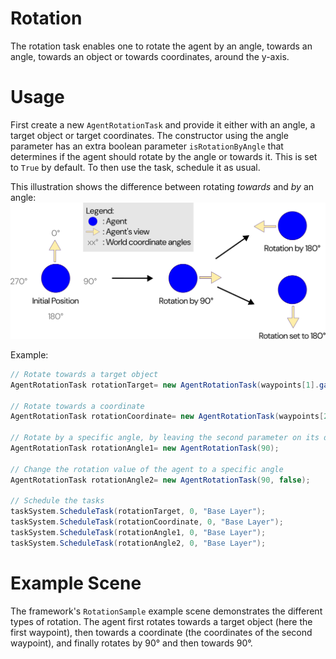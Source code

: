 ﻿# Rotation
The rotation task enables one to rotate the agent by an angle, towards an angle, towards an object or towards coordinates, around the y-axis.

# Usage
First create a new `AgentRotationTask` and provide it either with an angle, a target object or target coordinates.
The constructor using the angle parameter has an extra boolean parameter `isRotationByAngle` that determines if the agent should rotate by the angle or towards it.
This is set to `True` by default. To then use the task, schedule it as usual. 

This illustration shows the difference between rotating _towards_ and _by_ an angle:
![3 part illustration: First the initial position is shown, with the agent looking towards the 0° world coordinate angle. Then the agent rotates by 90°, thus also looking towards the 90° world coordinate angle. The last step is split in two: When the agent rotates by 180°, he looks towards 270° in terms of world coordinates. In contrast when he turns towards 180°, he turns by 90°.](../resources/rotation_illustration.svg)

Example:
```csharp
// Rotate towards a target object
AgentRotationTask rotationTarget= new AgentRotationTask(waypoints[1].gameObject);

// Rotate towards a coordinate
AgentRotationTask rotationCoordinate= new AgentRotationTask(waypoints[2].position);

// Rotate by a specific angle, by leaving the second parameter on its default
AgentRotationTask rotationAngle1= new AgentRotationTask(90);

// Change the rotation value of the agent to a specific angle
AgentRotationTask rotationAngle2= new AgentRotationTask(90, false);

// Schedule the tasks
taskSystem.ScheduleTask(rotationTarget, 0, "Base Layer");
taskSystem.ScheduleTask(rotationCoordinate, 0, "Base Layer");
taskSystem.ScheduleTask(rotationAngle1, 0, "Base Layer");
taskSystem.ScheduleTask(rotationAngle2, 0, "Base Layer");
```


# Example Scene

The framework's `RotationSample` example scene demonstrates the different types of rotation.
The agent first rotates towards a target object (here the first waypoint), then towards a coordinate (the coordinates of the second waypoint), 
and finally rotates by 90° and then towards 90°.
